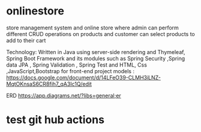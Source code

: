 # onlinestore
store management system and online store where admin can perform different CRUD operations on products and customer can select products to add to their cart

Technology:
Written in Java using server-side rendering and Thymeleaf, Spring Boot Framework and its modules 
such as Spring Security ,Spring data JPA , Spring Validation , Spring Test and  HTML, Css ,JavaScript,Bootstrap for front-end
project models : 
https://docs.google.com/document/d/14LFeO39-CLMH3iLNZ-MqtOKnsaS6CR8fih7_qA3Ic1Q/edit

ERD 
https://app.diagrams.net/?libs=general;er
# test git hub actions
